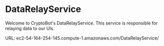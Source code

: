 # DataRelayService
Welcome to CryptoBot's DataRelayService. This service is responsible for relaying data to our UIs.

URL: ec2-54-164-254-145.compute-1.amazonaws.com/DataRelayService/
